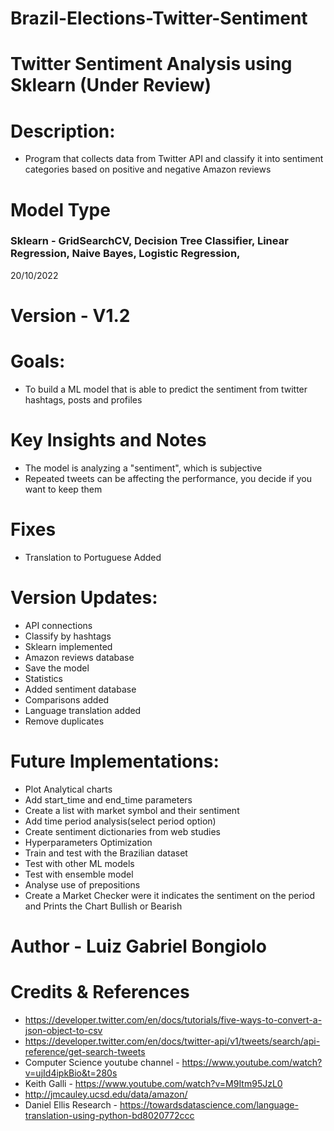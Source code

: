 # Brazil-Elections-Twitter-Sentiment

# Twitter Sentiment Analysis using Sklearn (Under Review)

# Description:
- Program that collects data from Twitter API and classify it into sentiment categories based on positive and negative Amazon reviews
# Model Type 
### Sklearn - GridSearchCV, Decision Tree Classifier, Linear Regression, Naive Bayes, Logistic Regression, 
20/10/2022

# Version - V1.2

# Goals:
- To build a ML model that is able to predict the sentiment from twitter hashtags, posts and profiles

# Key Insights and Notes
- The model is analyzing a "sentiment", which is subjective
- Repeated tweets can be affecting the performance, you decide if you want to keep them  
 
# Fixes
- Translation to Portuguese Added 


# Version Updates:
- API connections
- Classify by hashtags
- Sklearn implemented 
- Amazon reviews database
- Save the model 
- Statistics
- Added sentiment database
- Comparisons added 
- Language translation added
- Remove duplicates 


# Future Implementations: 
- Plot Analytical charts 
- Add start_time and end_time parameters
- Create a list with market symbol and their sentiment
- Add time period analysis(select period option)
- Create sentiment dictionaries from web studies 
- Hyperparameters Optimization 
- Train and test with the Brazilian dataset
- Test with other ML models 
- Test with ensemble model
- Analyse use of prepositions 
- Create a Market Checker were it indicates the sentiment on the period and Prints the Chart Bullish or Bearish 

# Author - Luiz Gabriel Bongiolo

# Credits & References 
- https://developer.twitter.com/en/docs/tutorials/five-ways-to-convert-a-json-object-to-csv
- https://developer.twitter.com/en/docs/twitter-api/v1/tweets/search/api-reference/get-search-tweets
- Computer Science youtube channel - https://www.youtube.com/watch?v=ujId4ipkBio&t=280s
- Keith Galli - https://www.youtube.com/watch?v=M9Itm95JzL0
- http://jmcauley.ucsd.edu/data/amazon/
- Daniel Ellis Research - https://towardsdatascience.com/language-translation-using-python-bd8020772ccc
